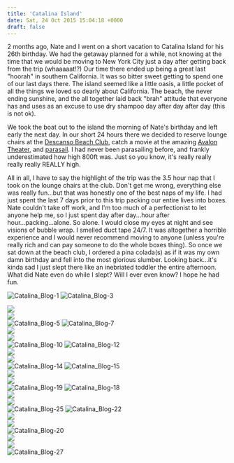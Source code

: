 ```yaml
---
title: 'Catalina Island'
date: Sat, 24 Oct 2015 15:04:18 +0000
draft: false
---
```


2 months ago, Nate and I went on a short vacation to Catalina Island for his 26th birthday. We had the getaway planned for a while, not knowing at the time that we would be moving to New York City just a day after getting back from the trip (whaaaaat!?) Our time there ended up being a great last "hoorah" in southern California. It was so bitter sweet getting to spend one of our last days there. The island seemed like a little oasis, a little pocket of all the things we loved so dearly about California. The beach, the never ending sunshine, and the all together laid back "brah" attitude that everyone has and uses as an excuse to use dry shampoo day after day after day (this is not ok).

We took the boat out to the island the morning of Nate's birthday and left early the next day. In our short 24 hours there we decided to reserve lounge chairs at the [Descanso Beach Club](http://www.visitcatalinaisland.com/groups-and-meetings/avalon-venues/descanco-beach-club), catch a movie at the amazing [Avalon Theater](http://www.visitcatalinaisland.com/activities-adventures/catalina-casino#_=_), and [parasail](http://parasailcatalina.com/index.cfm). I had never been parasailing before, and frankly underestimated how high 800ft was. Just so you know, it's really really really really REALLY high.

All in all, I have to say the highlight of the trip was the 3.5 hour nap that I took on the lounge chairs at the club. Don't get me wrong, everything else was really fun...but that was honestly one of the best naps of my life. I had just spent the last 7 days prior to this trip packing our entire lives into boxes. Nate couldn't take off work, and I'm too much of a perfectionist to let anyone help me, so I just spent day after day...hour after hour...packing...alone. So alone. I would close my eyes at night and see visions of bubble wrap. I smelled duct tape 24/7. It was altogether a horrible experience and I would never recommend moving to anyone (unless you're really rich and can pay someone to do the whole boxes thing). So once we sat down at the beach club, I ordered a pina colada(s) as if it was my own damn birthday and fell into the most glorious slumber. Looking back...it's kinda sad I just slept there like an inebriated toddler the entire afternoon. What did Nate even do while I slept? Will I ever even know? I hope he had fun.

![Catalina_Blog-1](https://djh82r8xhqebh.cloudfront.net/uploads/2015/10/Catalina_Blog-1.jpg) ![Catalina_Blog-3](https://djh82r8xhqebh.cloudfront.net/uploads/2015/10/Catalina_Blog-3.jpg) <div class="flex-ns mhn2-ns mb3"> <div class="ph2-ns w-50-ns">![](https://djh82r8xhqebh.cloudfront.net/uploads/2015/10/Catalina_Blog-6.jpg)</div> <div class="ph2-ns w-50-ns">![](https://djh82r8xhqebh.cloudfront.net/uploads/2015/10/Catalina_Blog-4.jpg)</div> </div> ![Catalina_Blog-5](https://djh82r8xhqebh.cloudfront.net/uploads/2015/10/Catalina_Blog-5.jpg) ![Catalina_Blog-7](https://djh82r8xhqebh.cloudfront.net/uploads/2015/10/Catalina_Blog-7.jpg) <div class="flex-ns mhn2-ns mb3"> <div class="ph2-ns w-50-ns">![](https://djh82r8xhqebh.cloudfront.net/uploads/2015/10/Catalina_Blog-8.jpg)</div> <div class="ph2-ns w-50-ns">![](https://djh82r8xhqebh.cloudfront.net/uploads/2015/10/Catalina_Blog-9.jpg)</div> </div> ![Catalina_Blog-10](https://djh82r8xhqebh.cloudfront.net/uploads/2015/10/Catalina_Blog-10.jpg) ![Catalina_Blog-12](https://djh82r8xhqebh.cloudfront.net/uploads/2015/10/Catalina_Blog-12.jpg) <div class="flex-ns mhn2-ns mb3"> <div class="ph2-ns w-50-ns">![](https://djh82r8xhqebh.cloudfront.net/uploads/2015/10/Catalina_Blog-11.jpg)</div> <div class="ph2-ns w-50-ns">![](https://djh82r8xhqebh.cloudfront.net/uploads/2015/10/Catalina_Blog-13.jpg)</div> </div> ![Catalina_Blog-14](https://djh82r8xhqebh.cloudfront.net/uploads/2015/10/Catalina_Blog-14.jpg) ![Catalina_Blog-15](https://djh82r8xhqebh.cloudfront.net/uploads/2015/10/Catalina_Blog-15.jpg) <div class="flex-ns mhn2-ns mb3"> <div class="ph2-ns w-50-ns">![](https://djh82r8xhqebh.cloudfront.net/uploads/2015/10/Catalina_Blog-16.jpg)</div> <div class="ph2-ns w-50-ns">![](https://djh82r8xhqebh.cloudfront.net/uploads/2015/10/Catalina_Blog-17.jpg)</div> </div> ![Catalina_Blog-19](https://djh82r8xhqebh.cloudfront.net/uploads/2015/10/Catalina_Blog-19.jpg) ![Catalina_Blog-18](https://djh82r8xhqebh.cloudfront.net/uploads/2015/10/Catalina_Blog-18.jpg) <div class="flex-ns mhn2-ns mb3"> <div class="ph2-ns w-50-ns">![](https://djh82r8xhqebh.cloudfront.net/uploads/2015/10/Catalina_Blog-24.jpg)</div> <div class="ph2-ns w-50-ns">![](https://djh82r8xhqebh.cloudfront.net/uploads/2015/10/Catalina_Blog-21.jpg)</div> </div> ![Catalina_Blog-25](https://djh82r8xhqebh.cloudfront.net/uploads/2015/10/Catalina_Blog-25.jpg) ![Catalina_Blog-22](https://djh82r8xhqebh.cloudfront.net/uploads/2015/10/Catalina_Blog-22.jpg) <div class="flex-ns mhn2-ns mb3"> <div class="ph2-ns w-50-ns">![](https://djh82r8xhqebh.cloudfront.net/uploads/2015/10/Catalina_Blog-23.jpg)</div> <div class="ph2-ns w-50-ns">![](https://djh82r8xhqebh.cloudfront.net/uploads/2015/10/Catalina_Blog-25.jpg)</div> </div> ![Catalina_Blog-20](https://djh82r8xhqebh.cloudfront.net/uploads/2015/10/Catalina_Blog-20.jpg) <div class="flex-ns mhn2-ns mb3"> <div class="ph2-ns w-50-ns">![](https://djh82r8xhqebh.cloudfront.net/uploads/2015/10/Catalina_Blog-29.jpg)</div> <div class="ph2-ns w-50-ns">![](https://djh82r8xhqebh.cloudfront.net/uploads/2015/10/Catalina_Blog-28.jpg)</div> </div> ![Catalina_Blog-27](https://djh82r8xhqebh.cloudfront.net/uploads/2015/10/Catalina_Blog-27.jpg)